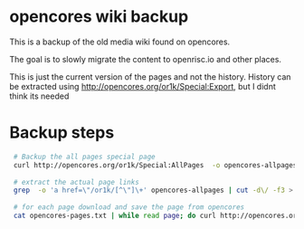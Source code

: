 # opencores wiki backup

This is a backup of the old media wiki found on opencores. 

The goal is to slowly migrate the content to openrisc.io and other places. 

This is just the current version of the pages and not the history.  History can 
be extracted using http://opencores.org/or1k/Special:Export, but I didnt think
its needed

# Backup steps

```bash
 # Backup the all pages special page
 curl http://opencores.org/or1k/Special:AllPages  -o opencores-allpages
 
 # extract the actual page links
 grep  -o 'a href=\"/or1k/[^\"]\+' opencores-allpages | cut -d\/ -f3 > opencores-pages.txt
 
 # for each page download and save the page from opencores
 cat opencores-pages.txt | while read page; do curl http://opencores.org/or1k/$page -o $page.raw ; done
```
